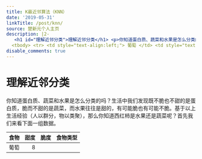 ```yaml
---
title: K最近邻算法（KNN）
date: '2019-05-31'
linkTitle: /post/knn/
source: 楚新元个人主页
description: |2-
   <h1 id="理解近邻分类">理解近邻分类</h1> <p>你知道蛋白质、蔬菜和水果是怎么分类的吗？生活中我们发现既不脆也不甜的是蛋白质，脆而不甜的是蔬菜，而水果往往是甜的，有可能脆也有可能不脆。基于以上生活经验（人以群分，物以类聚），那么你知道西红柿是水果还是蔬菜呢？首先我们来看下面一组数据。</p> <table class="table table-striped" style="font-size: 14px; margin-left: auto; margin-right: auto;"> <thead> <tr> <th style="text-align:left;"> 食物 </th> <th style="text-align:right;"> 甜度 </th> <th style="text-align:right;"> 脆度 </th> <th style="text-align:left;"> 食物类型 </th> </tr> </thead>
  <tbody> <tr> <td style="text-align:left;"> 葡萄 </td> <td style="text-align:right;"> 8 </td> <td ...
disable_comments: true
---
```

 <h1 id="理解近邻分类">理解近邻分类</h1> <p>你知道蛋白质、蔬菜和水果是怎么分类的吗？生活中我们发现既不脆也不甜的是蛋白质，脆而不甜的是蔬菜，而水果往往是甜的，有可能脆也有可能不脆。基于以上生活经验（人以群分，物以类聚），那么你知道西红柿是水果还是蔬菜呢？首先我们来看下面一组数据。</p> <table class="table table-striped" style="font-size: 14px; margin-left: auto; margin-right: auto;"> <thead> <tr> <th style="text-align:left;"> 食物 </th> <th style="text-align:right;"> 甜度 </th> <th style="text-align:right;"> 脆度 </th> <th style="text-align:left;"> 食物类型 </th> </tr> </thead>
<tbody> <tr> <td style="text-align:left;"> 葡萄 </td> <td style="text-align:right;"> 8 </td> <td ...